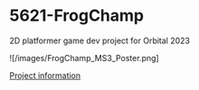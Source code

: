 # 5621-FrogChamp
2D platformer game dev project for Orbital 2023

![/images/FrogChamp_MS3_Poster.png]

[Project information](https://drive.google.com/drive/folders/15dnC9cYz1zLazLzagPDnuiGE0XxQyK6z?usp=sharing "Project log folder")
